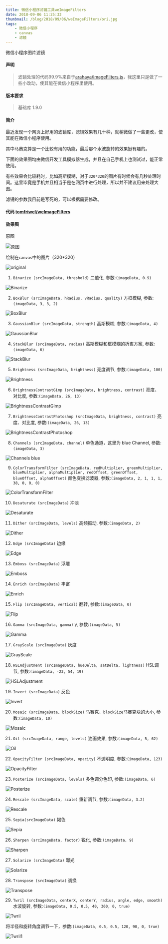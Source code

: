 ```yaml
---
title: 微信小程序滤镜工具weImageFilters
date: 2018-09-06 11:25:33
thumbnail: /blog/2018/09/06/weImageFilters/ori.jpg
tags:
    - 微信小程序
    - canvas
    - 滤镜
---
```


微信小程序图片滤镜

#### 声明

> 滤镜处理的代码99.9%来自于[arahaya/ImageFilters.js](https://github.com/arahaya/ImageFilters.js)，我这里只是做了一些小改动，使其能在微信小程序里使用。

#### 版本要求

> 基础库 1.9.0

#### 简介

最近发现一个网页上好用的滤镜库，滤镜效果有几十种，就稍微做了一些更改，使其能在微信小程序使用。

其中马赛克算是一个比较有用的功能，最后那个水波旋转的效果挺有趣的。

下面的效果图均由微信开发工具模拟器生成，并且在自己手机上也测试过，能正常使用。

有些效果会比较耗时，比如高斯模糊，对于`320*320`的图片有时候会有几秒处理时间。这里毕竟是手机并且相当于是在网页中进行处理，所以并不建议用来处理大图。

滤镜的参数我目前是写死的，可以根据需要修改。

#### 代码 [tomfriwel/weImageFilters](https://github.com/tomfriwel/weImageFilters)

#### 效果图

原图

![原图](./ori.jpg)

绘制在`canvas`中的图片（320*320）

![original](./original.png)

1. `Binarize (srcImageData, threshold)` 二值化, 参数:`(imageData, 0.9)`

![Binarize](./Binarize.png)


2. `BoxBlur (srcImageData, hRadius, vRadius, quality)` 方框模糊, 参数:`(imageData, 3, 3, 2)`

![BoxBlur](./BoxBlur.png)


3. `GaussianBlur (srcImageData, strength)` 高斯模糊, 参数:`(imageData, 4)`

![GaussianBlur](./GaussianBlur.png)

4. `StackBlur (srcImageData, radius)` 高斯模糊和框模糊的折衷方案, 参数:`(imageData, 6)`

![StackBlur](./StackBlur.png)

5. `Brightness (srcImageData, brightness)` 亮度调节, 参数:`(imageData, 100)`

![Brightness](./Brightness.png)

6. `BrightnessContrastGimp (srcImageData, brightness, contrast)` 亮度、对比度, 参数:`(imageData, 26, 13)`

![BrightnessContrastGimp](./BrightnessContrastGimp.png)

7. `BrightnessContrastPhotoshop (srcImageData, brightness, contrast)` 亮度、对比度, 参数:`(imageData, 26, 13)`

![BrightnessContrastPhotoshop](./BrightnessContrastPhotoshop.png)

8. `Channels (srcImageData, channel)` 单色通道，这里为 blue Channel, 参数:`(imageData, 3)`

![Channels blue](./Channels.png)

9. `ColorTransformFilter (srcImageData, redMultiplier, greenMultiplier, blueMultiplier, alphaMultiplier, redOffset, greenOffset, blueOffset, alphaOffset)` 颜色变换滤波器, 参数:`(imageData, 2, 1, 1, 1, 38, 0, 0, 0)`

![ColorTransformFilter](./ColorTransformFilter.png)

10. `Desaturate (srcImageData)` 冲淡

![Desaturate](./Desaturate.png)

11. `Dither (srcImageData, levels)` 高频振动, 参数:`(imageData, 2)`

![Dither](./Dither.png)

12. `Edge (srcImageData)` 边缘

![Edge](./Edge.png)

13. `Emboss (srcImageData)` 浮雕

![Emboss](./Emboss.png)

14. `Enrich (srcImageData)` 丰富

![Enrich](./Enrich.png)

15. `Flip (srcImageData, vertical)` 翻转, 参数:`(imageData, 0)`

![Flip](./Flip.png)

16. `Gamma (srcImageData, gamma)` γ, 参数:`(imageData, 5)`

![Gamma](./Gamma.png)

17. `GrayScale (srcImageData)` 灰度

![GrayScale](./GrayScale.png)

18. `HSLAdjustment (srcImageData, hueDelta, satDelta, lightness)` HSL调节, 参数:`(imageData, -23, 54, 19)`

![HSLAdjustment](./HSLAdjustment.png)

19. `Invert (srcImageData)` 反色

![Invert](./Invert.png)

20. `Mosaic (srcImageData, blockSize)` 马赛克，`blockSize`马赛克块的大小, 参数:`(imageData, 10)`

![Mosaic](./Mosaic.png)

21. `Oil (srcImageData, range, levels)` 油画效果, 参数:`(imageData, 5, 62)`

![Oil](./Oil.png)

22. `OpacityFilter (srcImageData, opacity)` 不透明度, 参数:`(imageData, 123)`

![OpacityFilter](./OpacityFilter.png)

23. `Posterize (srcImageData, levels)` 多色调分色印, 参数:`(imageData, 6)`

![Posterize](./Posterize.png)

24. `Rescale (srcImageData, scale)` 重新调节, 参数:`(imageData, 3.2)`

![Rescale](./Rescale.png)

25. `Sepia(srcImageData)` 褐色

![Sepia](./Sepia.png)

26. `Sharpen (srcImageData, factor)` 锐化, 参数:`(imageData, 9)`

![Sharpen](./Sharpen.png)

27. `Solarize (srcImageData)` 曝光

![Solarize](./Solarize.png)

28. `Transpose (srcImageData)` 调换

![Transpose](./Transpose.png)

29. `Twril (srcImageData, centerX, centerY, radius, angle, edge, smooth)` 水波旋转, 参数:`(imageData, 0.5, 0.5, 40, 360, 0, true)`

![Twril](./Twril.png)

将半径和旋转角度调节一下，参数:`(imageData, 0.5, 0.5, 120, 90, 0, true)`

![Twril1](./Twril1.png)